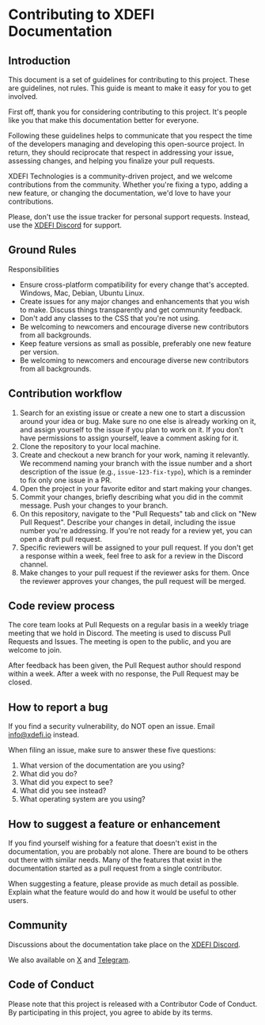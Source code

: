 # Contributing to XDEFI Documentation

## Introduction

This document is a set of guidelines for contributing to this project. These are guidelines, not rules. This guide is meant to make it easy for you to get involved.

First off, thank you for considering contributing to this project. It's people like you that make this documentation better for everyone.

Following these guidelines helps to communicate that you respect the time of the developers managing and developing this open-source project. In return, they should reciprocate that respect in addressing your issue, assessing changes, and helping you finalize your pull requests.

XDEFI Technologies is a community-driven project, and we welcome contributions from the community. Whether you're fixing a typo, adding a new feature, or changing the documentation, we'd love to have your contributions.

Please, don't use the issue tracker for personal support requests. Instead, use the [XDEFI Discord](https://discord.gg/xdefi) for support.

## Ground Rules

Responsibilities

- Ensure cross-platform compatibility for every change that's accepted. Windows, Mac, Debian, Ubuntu Linux.
- Create issues for any major changes and enhancements that you wish to make. Discuss things transparently and get community feedback.
- Don't add any classes to the CSS that you're not using.
- Be welcoming to newcomers and encourage diverse new contributors from all backgrounds.
- Keep feature versions as small as possible, preferably one new feature per version.
- Be welcoming to newcomers and encourage diverse new contributors from all backgrounds.

## Contribution workflow

1. Search for an existing issue or create a new one to start a discussion around your idea or bug. Make sure no one else is already working on it, and assign yourself to the issue if you plan to work on it. If you don't have permissions to assign yourself, leave a comment asking for it.
2. Clone the repository to your local machine.
3. Create and checkout a new branch for your work, naming it relevantly. We recommend naming your branch with the issue number and a short description of the issue (e.g., `issue-123-fix-typo`), which is a reminder to fix only one issue in a PR.
4. Open the project in your favorite editor and start making your changes.
5. Commit your changes, briefly describing what you did in the commit message. Push your changes to your branch.
6. On this repository, navigate to the "Pull Requests" tab and click on "New Pull Request". Describe your changes in detail, including the issue number you're addressing. If you're not ready for a review yet, you can open a draft pull request.
7. Specific reviewers will be assigned to your pull request. If you don't get a response within a week, feel free to ask for a review in the Discord channel.
8. Make changes to your pull request if the reviewer asks for them. Once the reviewer approves your changes, the pull request will be merged.

## Code review process

The core team looks at Pull Requests on a regular basis in a weekly triage meeting that we hold in Discord. The meeting is used to discuss Pull Requests and Issues. The meeting is open to the public, and you are welcome to join.

After feedback has been given, the Pull Request author should respond within a week. After a week with no response, the Pull Request may be closed.

## How to report a bug

If you find a security vulnerability, do NOT open an issue. Email [info@xdefi.io](mailto:info@xdefi.io) instead.

When filing an issue, make sure to answer these five questions:

1. What version of the documentation are you using?
2. What did you do?
3. What did you expect to see?
4. What did you see instead?
5. What operating system are you using?

## How to suggest a feature or enhancement

If you find yourself wishing for a feature that doesn't exist in the documentation, you are probably not alone. There are bound to be others out there with similar needs. Many of the features that exist in the documentation started as a pull request from a single contributor.

When suggesting a feature, please provide as much detail as possible. Explain what the feature would do and how it would be useful to other users.

## Community

Discussions about the documentation take place on the [XDEFI Discord](https://discord.gg/xdefi).

We also available on [X](https://twitter.com/xdefi_wallet) and [Telegram](https://t.me/xdefi_announcements).

## Code of Conduct

Please note that this project is released with a Contributor Code of Conduct. By participating in this project, you agree to abide by its terms.
